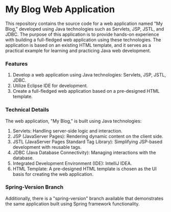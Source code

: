 # My Blog Web Application
This repository contains the source code for a web application named "My Blog," developed using Java technologies such as Servlets, JSP, JSTL, and JDBC. The purpose of this application is to provide hands-on experience with building a full-fledged web application using these technologies. The application is based on an existing HTML template, and it serves as a practical example for learning and practicing Java web development.

### Features
1. Develop a web application using Java technologies: Servlets, JSP, JSTL, JDBC.
2. Utilize Eclipse IDE for development.
3. Create a full-fledged web application based on a pre-designed HTML template.

### Technical Details
The web application, "My Blog," is built using Java technologies:
1. Servlets: Handling server-side logic and interaction.
2. JSP (JavaServer Pages): Rendering dynamic content on the client side.
3. JSTL (JavaServer Pages Standard Tag Library): Simplifying JSP-based development with reusable tags.
4. JDBC (Java Database Connectivity): Managing interactions with the database.
5. Integrated Development Environment (IDE): IntelliJ IDEA.
6. HTML Template: A pre-designed HTML template is chosen as the UI basis for creating the web application.

### Spring-Version Branch
Additionally, there is a "spring-version" branch available that demonstrates the same application built using Spring framework functionality.